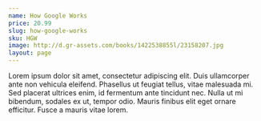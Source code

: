 ```yaml
---
name: How Google Works
price: 20.99
slug: how-google-works
sku: HGW
image: http://d.gr-assets.com/books/1422538855l/23158207.jpg
layout: page
---
```

Lorem ipsum dolor sit amet, consectetur adipiscing elit. Duis ullamcorper ante non vehicula eleifend.
Phasellus ut feugiat tellus, vitae malesuada mi. Sed placerat ultrices enim, id fermentum ante tincidunt nec.
Nulla ut mi bibendum, sodales ex ut, tempor odio. Mauris finibus elit eget ornare efficitur. Fusce a mauris vitae lorem.

